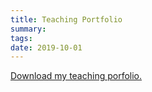 ```yaml
---
title: Teaching Portfolio
summary: 
tags:
date: 2019-10-01
---
```


<a href="uploads/teaching_portfolio.pdf">Download my teaching porfolio.</a>